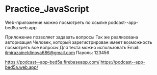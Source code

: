 # Practice_JavaScript

Web-приложение можно посмотреть по ссылке 
podcast--app-bed5a.web.app

Приложение позволяет задавать вопросы
Так же реализована авторизация
Человек, который зарегистрирован имеет возможность посмотреть все вопросы 
Для теста можно использовать 
Email: ilmirazainetdinova686@gmail.com
Пароль: 123456


https://podcast--app-bed5a.firebaseapp.com/
https://podcast--app-bed5a.web.app/
